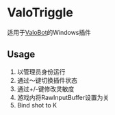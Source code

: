 # ValoTriggle
适用于[ValoBot](https://github.com/BlingCc233/ValoBot)的Windows插件

## Usage

1. 以管理员身份运行
2. 通过～键切换插件状态
3. 通过+/-键修改灵敏度
4. 游戏内将RawInputBuffer设置为关
5. Bind shot to K